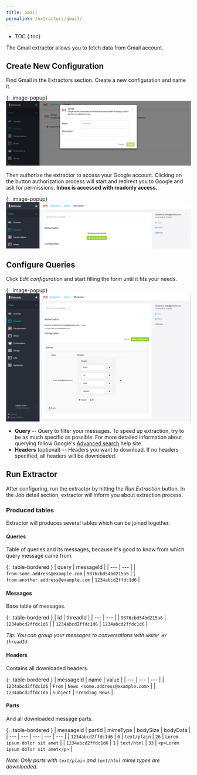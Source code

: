 ```yaml
---
title: Gmail
permalink: /extractors/gmail/
---
```


* TOC
{:toc}

The Gmail extractor allows you to fetch data from Gmail account.

## Create New Configuration

Find Gmail in the Extractors section. Create a new configuration and name it.

{: .image-popup}
![Gmail - add configuration](/extractors/gmail/01-add-configuration.png)

Then authorize the extractor to access your Google account. Clicking on the button authorization process
will start and redirect you to Google and ask for permissions. **Inbox is accessed with readonly access.**

{: .image-popup}
![Gmail - authorize account](/extractors/gmail/02-authorize-account.png)

## Configure Queries

Click *Edit configuration* and start filling the form until it fits your needs.

{: .image-popup}
![Gmail - configure queries](/extractors/gmail/03-configure-queries.png)

- **Query** -- Query to filter your messages. To speed up extraction, try to be as much specific
as possible. For more detailed information about querying follow Google's
[Advanced search](https://support.google.com/mail/answer/7190?hl=en) help site.
- **Headers** (optional) -- Headers you want to download. If no headers specified, all headers
will be downloaded.


## Run Extractor

After configuring, run the extractor by hitting the *Run Extraction* button. In the Job detail
section, extractor will inform you about extraction process.

### Produced tables

Extractor will produces several tables which can be joined together.

#### Queries

Table of queries and its messages, because it's good to know from which query message came from.

{: .table-bordered }
| query | messageId |
| --- | --- |
| `from:some.address@example.com` | `9876cbd54bd215a6` |
| `from:another.address@example.com` | `1234abcd2ffdc1d6` |


#### Messages

Base table of messages.

{: .table-bordered }
| id | threadId |
| --- | --- |
| `9876cbd54bd215a6` | `1234abcd2ffdc1d6` |
| `1234abcd2ffdc1d6` | `1234abcd2ffdc1d6` |

*Tip: You can group your messages to conversations with `GROUP BY threadId`*.

#### Headers

Contains all downloaded headers.

{: .table-bordered }
| messageId | name | value |
| --- | --- | --- |
| `1234abcd2ffdc1d6` | `From` | `News <some.address@example.com>` |
| `1234abcd2ffdc1d6` | `Subject` | `Trending News` |

#### Parts

And all downloaded message parts.

{: .table-bordered }
| messageId | partId | mimeType | bodySize | bodyData |
| --- | --- | --- | --- | --- |
| `1234abcd2ffdc1d6` | `0` | `text/plain` | `26` | `Lorem ipsum dolor sit amet` |
| `1234abcd2ffdc1d6` | `1` | `text/html` | `33` | `<p>Lorem ipsum dolor sit amet</p>` |

*Note: Only parts with `text/plain` and `text/html` mime types are downloaded.*
